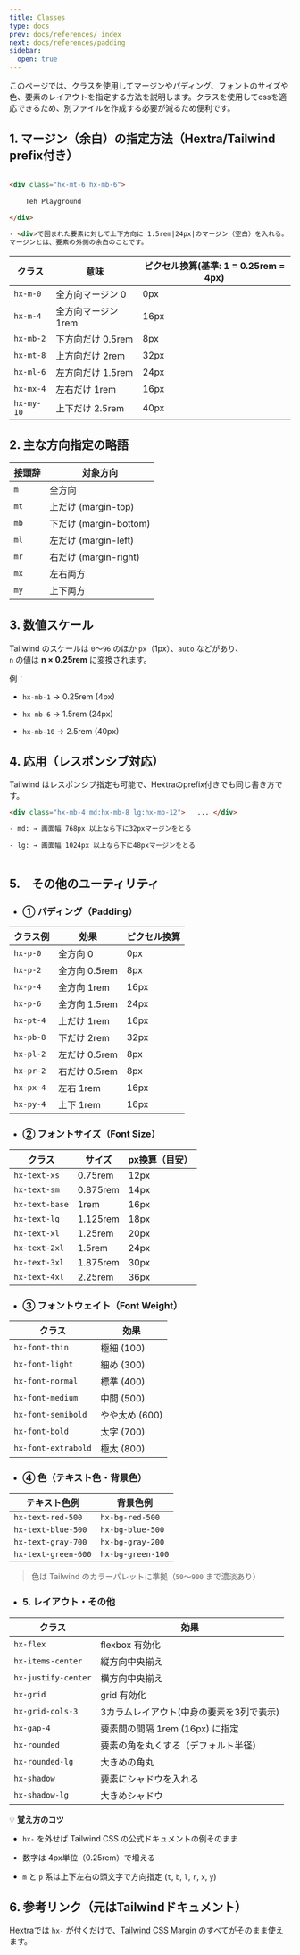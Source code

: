 ```yaml
---
title: Classes
type: docs
prev: docs/references/_index
next: docs/references/padding
sidebar:
  open: true
---
```

このページでは、クラスを使用してマージンやパディング、フォントのサイズや色、要素のレイアウトを指定する方法を説明します。クラスを使用してcssを適応できるため、別ファイルを作成する必要が減るため便利です。

## 1. マージン（余白）の指定方法（Hextra/Tailwind prefix付き）


```html {filename="content/_index.md"}

<div class="hx-mt-6 hx-mb-6">
    
    Teh Playground
    
</div>

- <div>で囲まれた要素に対して上下方向に 1.5rem|24px|のマージン（空白）を入れる。
マージンとは、要素の外側の余白のことです。

```

|クラス|意味|ピクセル換算(基準: 1 = 0.25rem = 4px)|
|---|---|---|
|`hx-m-0`|全方向マージン 0|0px|
|`hx-m-4`|全方向マージン 1rem|16px|
|`hx-mb-2`|下方向だけ 0.5rem|8px|
|`hx-mt-8`|上方向だけ 2rem|32px|
|`hx-ml-6`|左方向だけ 1.5rem|24px|
|`hx-mx-4`|左右だけ 1rem|16px|
|`hx-my-10`|上下だけ 2.5rem|40px|

## 2. 主な方向指定の略語

|接頭辞|対象方向|
|---|---|
|`m`|全方向|
|`mt`|上だけ (margin-top)|
|`mb`|下だけ (margin-bottom)|
|`ml`|左だけ (margin-left)|
|`mr`|右だけ (margin-right)|
|`mx`|左右両方|
|`my`|上下両方|


## 3. 数値スケール

Tailwind のスケールは `0`～`96` のほか `px`（1px）、`auto` などがあり、  
`n` の値は **n × 0.25rem** に変換されます。

例：

- `hx-mb-1` → 0.25rem (4px)
    
- `hx-mb-6` → 1.5rem (24px)
    
- `hx-mb-10` → 2.5rem (40px)


## 4. 応用（レスポンシブ対応）

Tailwind はレスポンシブ指定も可能で、Hextraのprefix付きでも同じ書き方です。

```html
<div class="hx-mb-4 md:hx-mb-8 lg:hx-mb-12">   ... </div>

- md: → 画面幅 768px 以上なら下に32pxマージンをとる
    
- lg: → 画面幅 1024px 以上なら下に48pxマージンをとる
    
```

## 5.　その他のユーティリティ


- ### ① パディング（Padding）

|クラス例|効果|ピクセル換算|
|---|---|---|
|`hx-p-0`|全方向 0|0px|
|`hx-p-2`|全方向 0.5rem|8px|
|`hx-p-4`|全方向 1rem|16px|
|`hx-p-6`|全方向 1.5rem|24px|
|`hx-pt-4`|上だけ 1rem|16px|
|`hx-pb-8`|下だけ 2rem|32px|
|`hx-pl-2`|左だけ 0.5rem|8px|
|`hx-pr-2`|右だけ 0.5rem|8px|
|`hx-px-4`|左右 1rem|16px|
|`hx-py-4`|上下 1rem|16px|

- ### ② フォントサイズ（Font Size）

|クラス|サイズ|px換算（目安）|
|---|---|---|
|`hx-text-xs`|0.75rem|12px|
|`hx-text-sm`|0.875rem|14px|
|`hx-text-base`|1rem|16px|
|`hx-text-lg`|1.125rem|18px|
|`hx-text-xl`|1.25rem|20px|
|`hx-text-2xl`|1.5rem|24px|
|`hx-text-3xl`|1.875rem|30px|
|`hx-text-4xl`|2.25rem|36px|


- ### ③ フォントウェイト（Font Weight）

|クラス|効果|
|---|---|
|`hx-font-thin`|極細 (100)|
|`hx-font-light`|細め (300)|
|`hx-font-normal`|標準 (400)|
|`hx-font-medium`|中間 (500)|
|`hx-font-semibold`|やや太め (600)|
|`hx-font-bold`|太字 (700)|
|`hx-font-extrabold`|極太 (800)|


- ### ④ 色（テキスト色・背景色）

|テキスト色例|背景色例|
|---|---|
|`hx-text-red-500`|`hx-bg-red-500`|
|`hx-text-blue-500`|`hx-bg-blue-500`|
|`hx-text-gray-700`|`hx-bg-gray-200`|
|`hx-text-green-600`|`hx-bg-green-100`|

> 色は Tailwind のカラーパレットに準拠（`50`〜`900` まで濃淡あり）


- ### 5. レイアウト・その他

|クラス|効果|
|---|---|
|`hx-flex`|flexbox 有効化|
|`hx-items-center`|縦方向中央揃え|
|`hx-justify-center`|横方向中央揃え|
|`hx-grid`|grid 有効化|
|`hx-grid-cols-3`|3カラムレイアウト(中身の要素を3列で表示)|
|`hx-gap-4`|要素間の間隔 1rem (16px) に指定|
|`hx-rounded`|要素の角を丸くする（デフォルト半径）|
|`hx-rounded-lg`|大きめの角丸|
|`hx-shadow`|要素にシャドウを入れる|
|`hx-shadow-lg`|大きめシャドウ|


💡 **覚え方のコツ**

- `hx-` を外せば Tailwind CSS の公式ドキュメントの例そのまま
    
- 数字は 4px単位（0.25rem）で増える
    
- `m` と `p` 系は上下左右の頭文字で方向指定 (`t`, `b`, `l`, `r`, `x`, `y`)

## 6. 参考リンク（元はTailwindドキュメント）

Hextraでは `hx-` が付くだけで、[Tailwind CSS Margin](https://tailwindcss.com/docs/margin) のすべてがそのまま使えます。